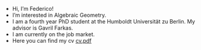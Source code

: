 - Hi, I’m Federico!
- I’m interested in Algebraic Geometry.
- I am a fourth year PhD student at the Humboldt Universität zu Berlin. My advisor is Gavril Farkas.
- I am currently on the job market.
- Here you can find my cv [cv.pdf](https://github.com/fedemoretti20/fedemoretti20/files/13663549/cv.pdf)



<!---
fedemoretti20/fedemoretti20 is a ✨ special ✨ repository because its `README.md` (this file) appears on your GitHub profile.
You can click the Preview link to take a look at your changes.
--->

